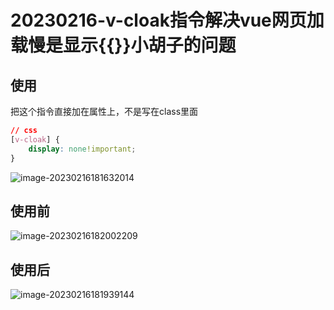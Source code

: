 # 20230216-v-cloak指令解决vue网页加载慢是显示{{}}小胡子的问题

## 使用

把这个指令直接加在属性上，不是写在class里面

```css
// css
[v-cloak] {
	display: none!important;
}
```

![image-20230216181632014](https://s2.loli.net/2023/02/16/aRgDTrGzZ6YKhEM.png)

## 使用前

![image-20230216182002209](https://s2.loli.net/2023/02/16/sL7GRydqTuiJ5rc.png)

## 使用后

![image-20230216181939144](https://s2.loli.net/2023/02/16/YuMrRoAXviE9V3Q.png)